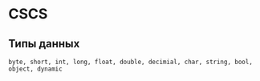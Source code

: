 # CSCS
## Типы данных
```
byte, short, int, long, float, double, decimial, char, string, bool, object, dynamic
```
